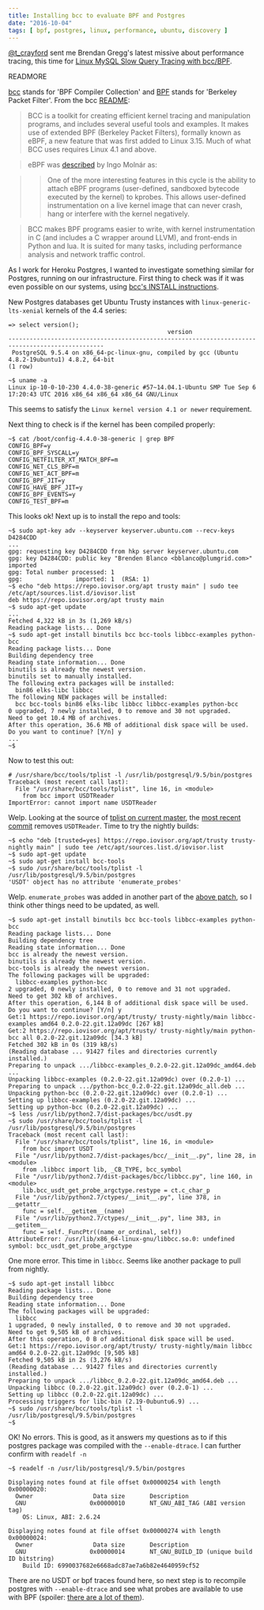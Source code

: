 ```yaml
---
title: Installing bcc to evaluate BPF and Postgres
date: "2016-10-04"
tags: [ bpf, postgres, linux, performance, ubuntu, discovery ]
---
```


[@t_crayford](https://twitter.com/t_crayford) sent me Brendan Gregg's latest
missive about performance tracing, this time for [Linux MySQL Slow Query Tracing with bcc/BPF](http://www.brendangregg.com/blog/2016-10-04/linux-bcc-mysqld-qslower.html).

READMORE

[bcc](https://github.com/iovisor/bcc) stands for 'BPF Compiler Collection' and
[BPF](https://en.wikipedia.org/wiki/Berkeley_Packet_Filter) stands for
'Berkeley Packet Filter'. From the bcc
[README](https://github.com/iovisor/bcc/blob/60393ea5dd966d33ff24929f6981df09473cbb1b/README.md):

> BCC is a toolkit for creating efficient kernel tracing and manipulation
> programs, and includes several useful tools and examples. It makes use of
> extended BPF (Berkeley Packet Filters), formally known as eBPF, a new feature
> that was first added to Linux 3.15. Much of what BCC uses requires Linux 4.1
> and above.

> eBPF was [described](https://lkml.org/lkml/2015/4/14/232) by Ingo Molnár as:

>> One of the more interesting features in this cycle is the ability to attach
>> eBPF programs (user-defined, sandboxed bytecode executed by the kernel) to
>> kprobes. This allows user-defined instrumentation on a live kernel image
>> that can never crash, hang or interfere with the kernel negatively.

> BCC makes BPF programs easier to write, with kernel instrumentation in C (and
> includes a C wrapper around LLVM), and front-ends in Python and lua. It is
> suited for many tasks, including performance analysis and network traffic
> control.

As I work for Heroku Postgres, I wanted to investigate something similar for
Postgres, running on our infrastructure. First thing to check was if it was
even possible on our systems, using [bcc's INSTALL
instructions](https://github.com/iovisor/bcc/blob/60393ea5dd966d33ff24929f6981df09473cbb1b/INSTALL.md).

New Postgres databases get Ubuntu Trusty instances with
`linux-generic-lts-xenial` kernels of the 4.4 series:

```
=> select version();
                                             version
-------------------------------------------------------------------------------------------------
 PostgreSQL 9.5.4 on x86_64-pc-linux-gnu, compiled by gcc (Ubuntu 4.8.2-19ubuntu1) 4.8.2, 64-bit
(1 row)
```

```
~$ uname -a
Linux ip-10-0-10-230 4.4.0-38-generic #57~14.04.1-Ubuntu SMP Tue Sep 6 17:20:43 UTC 2016 x86_64 x86_64 x86_64 GNU/Linux
```

This seems to satisfy the `Linux kernel version 4.1 or newer` requirement.

Next thing to check is if the kernel has been compiled properly:

```
~$ cat /boot/config-4.4.0-38-generic | grep BPF
CONFIG_BPF=y
CONFIG_BPF_SYSCALL=y
CONFIG_NETFILTER_XT_MATCH_BPF=m
CONFIG_NET_CLS_BPF=m
CONFIG_NET_ACT_BPF=m
CONFIG_BPF_JIT=y
CONFIG_HAVE_BPF_JIT=y
CONFIG_BPF_EVENTS=y
CONFIG_TEST_BPF=m
```

This looks ok! Next up is to install the repo and tools:

```
~$ sudo apt-key adv --keyserver keyserver.ubuntu.com --recv-keys D4284CDD
...
gpg: requesting key D4284CDD from hkp server keyserver.ubuntu.com
gpg: key D4284CDD: public key "Brenden Blanco <bblanco@plumgrid.com>" imported
gpg: Total number processed: 1
gpg:               imported: 1  (RSA: 1)
~$ echo "deb https://repo.iovisor.org/apt trusty main" | sudo tee /etc/apt/sources.list.d/iovisor.list
deb https://repo.iovisor.org/apt trusty main
~$ sudo apt-get update
...
Fetched 4,322 kB in 3s (1,269 kB/s)
Reading package lists... Done
~$ sudo apt-get install binutils bcc bcc-tools libbcc-examples python-bcc
Reading package lists... Done
Building dependency tree
Reading state information... Done
binutils is already the newest version.
binutils set to manually installed.
The following extra packages will be installed:
  bin86 elks-libc libbcc
The following NEW packages will be installed:
  bcc bcc-tools bin86 elks-libc libbcc libbcc-examples python-bcc
0 upgraded, 7 newly installed, 0 to remove and 30 not upgraded.
Need to get 10.4 MB of archives.
After this operation, 36.6 MB of additional disk space will be used.
Do you want to continue? [Y/n] y
...
~$
```

Now to test this out:

```
# /usr/share/bcc/tools/tplist -l /usr/lib/postgresql/9.5/bin/postgres
Traceback (most recent call last):
  File "/usr/share/bcc/tools/tplist", line 16, in <module>
    from bcc import USDTReader
ImportError: cannot import name USDTReader
```

Welp. Looking at the source of [tplist on current master](https://github.com/iovisor/bcc/blob/6e60fbc8a672d8f29cab688ddc0df6d43a96c300/tools/tplist.py),
the [most recent commit](https://github.com/iovisor/bcc/commit/69e361ac66fbf3baadb1f7cf21762df61ad7a5a9#diff-8189c35f15538919a795b3f18ad0db66L16)
removes `USDTReader`. Time to try the nightly builds:

```
~$ echo "deb [trusted=yes] https://repo.iovisor.org/apt/trusty trusty-nightly main" | sudo tee /etc/apt/sources.list.d/iovisor.list
~$ sudo apt-get update
~$ sudo apt-get install bcc-tools
~$ sudo /usr/share/bcc/tools/tplist -l /usr/lib/postgresql/9.5/bin/postgres
'USDT' object has no attribute 'enumerate_probes'
```

Welp. `enumerate_probes` was added in another part of the [above patch](https://github.com/iovisor/bcc/commit/69e361ac66fbf3baadb1f7cf21762df61ad7a5a9#diff-4cf0bde404ce4b67b2961b61419fa23fR58), so I think other things
need to be updated, as well.

```
~$ sudo apt-get install binutils bcc bcc-tools libbcc-examples python-bcc
Reading package lists... Done
Building dependency tree
Reading state information... Done
bcc is already the newest version.
binutils is already the newest version.
bcc-tools is already the newest version.
The following packages will be upgraded:
  libbcc-examples python-bcc
2 upgraded, 0 newly installed, 0 to remove and 31 not upgraded.
Need to get 302 kB of archives.
After this operation, 6,144 B of additional disk space will be used.
Do you want to continue? [Y/n] y
Get:1 https://repo.iovisor.org/apt/trusty/ trusty-nightly/main libbcc-examples amd64 0.2.0-22.git.12a09dc [267 kB]
Get:2 https://repo.iovisor.org/apt/trusty/ trusty-nightly/main python-bcc all 0.2.0-22.git.12a09dc [34.3 kB]
Fetched 302 kB in 0s (319 kB/s)
(Reading database ... 91427 files and directories currently installed.)
Preparing to unpack .../libbcc-examples_0.2.0-22.git.12a09dc_amd64.deb ...
Unpacking libbcc-examples (0.2.0-22.git.12a09dc) over (0.2.0-1) ...
Preparing to unpack .../python-bcc_0.2.0-22.git.12a09dc_all.deb ...
Unpacking python-bcc (0.2.0-22.git.12a09dc) over (0.2.0-1) ...
Setting up libbcc-examples (0.2.0-22.git.12a09dc) ...
Setting up python-bcc (0.2.0-22.git.12a09dc) ...
~$ less /usr/lib/python2.7/dist-packages/bcc/usdt.py
~$ sudo /usr/share/bcc/tools/tplist -l /usr/lib/postgresql/9.5/bin/postgres
Traceback (most recent call last):
  File "/usr/share/bcc/tools/tplist", line 16, in <module>
    from bcc import USDT
  File "/usr/lib/python2.7/dist-packages/bcc/__init__.py", line 28, in <module>
    from .libbcc import lib, _CB_TYPE, bcc_symbol
  File "/usr/lib/python2.7/dist-packages/bcc/libbcc.py", line 160, in <module>
    lib.bcc_usdt_get_probe_argctype.restype = ct.c_char_p
  File "/usr/lib/python2.7/ctypes/__init__.py", line 378, in __getattr__
    func = self.__getitem__(name)
  File "/usr/lib/python2.7/ctypes/__init__.py", line 383, in __getitem__
    func = self._FuncPtr((name_or_ordinal, self))
AttributeError: /usr/lib/x86_64-linux-gnu/libbcc.so.0: undefined symbol: bcc_usdt_get_probe_argctype
```

One more error. This time in `libbcc`. Seems like another package to pull from nightly.

```
~$ sudo apt-get install libbcc
Reading package lists... Done
Building dependency tree
Reading state information... Done
The following packages will be upgraded:
  libbcc
1 upgraded, 0 newly installed, 0 to remove and 30 not upgraded.
Need to get 9,505 kB of archives.
After this operation, 0 B of additional disk space will be used.
Get:1 https://repo.iovisor.org/apt/trusty/ trusty-nightly/main libbcc amd64 0.2.0-22.git.12a09dc [9,505 kB]
Fetched 9,505 kB in 2s (3,276 kB/s)
(Reading database ... 91427 files and directories currently installed.)
Preparing to unpack .../libbcc_0.2.0-22.git.12a09dc_amd64.deb ...
Unpacking libbcc (0.2.0-22.git.12a09dc) over (0.2.0-1) ...
Setting up libbcc (0.2.0-22.git.12a09dc) ...
Processing triggers for libc-bin (2.19-0ubuntu6.9) ...
~$ sudo /usr/share/bcc/tools/tplist -l /usr/lib/postgresql/9.5/bin/postgres
~$
```

OK! No errors. This is good, as it answers my questions as to if this postgres
package was compiled with the `--enable-dtrace`. I can further confirm with
`readelf -n`

```
~$ readelf -n /usr/lib/postgresql/9.5/bin/postgres

Displaying notes found at file offset 0x00000254 with length 0x00000020:
  Owner                 Data size       Description
  GNU                  0x00000010       NT_GNU_ABI_TAG (ABI version tag)
    OS: Linux, ABI: 2.6.24

Displaying notes found at file offset 0x00000274 with length 0x00000024:
  Owner                 Data size       Description
  GNU                  0x00000014       NT_GNU_BUILD_ID (unique build ID bitstring)
    Build ID: 6990037682e6668adc87ae7a6b82e4640959cf52
```

There are no USDT or bpf traces found here, so next step is to recompile
postgres with `--enable-dtrace` and see what probes are available to use with
BPF (spoiler: [there are a lot of them](https://www.postgresql.org/docs/current/static/dynamic-trace.html)).

